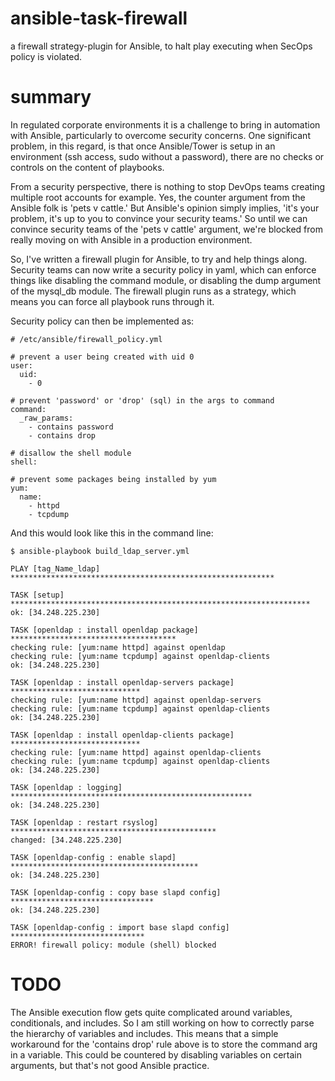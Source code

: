 # ansible-task-firewall
a firewall strategy-plugin for Ansible, to halt play executing when SecOps policy is violated.

# summary
In regulated corporate environments it is a challenge to bring in automation with Ansible, particularly to overcome security concerns.   One significant problem, in this regard, is that once Ansible/Tower is setup in an environment (ssh access, sudo without a password), there are no checks or controls on the content of playbooks.

From a security perspective, there is nothing to stop DevOps teams creating multiple root accounts for example.   Yes, the counter argument from the Ansible folk is 'pets v cattle.'   But Ansible's opinion simply implies, 'it's your problem, it's up to you to convince your security teams.'   So until we can convince security teams of the 'pets v cattle' argument, we're blocked from really moving on with Ansible in a production environment.

So, I've written a firewall plugin for Ansible, to try and help things along.   Security teams can now write a security policy in yaml, which can enforce things like disabling the command module, or disabling the dump argument of the mysql_db module.   The firewall plugin runs as a strategy, which means you can force all playbook runs through it.

Security policy can then be implemented as:

```
# /etc/ansible/firewall_policy.yml

# prevent a user being created with uid 0
user:
  uid:
    - 0

# prevent 'password' or 'drop' (sql) in the args to command
command: 
  _raw_params: 
    - contains password
    - contains drop

# disallow the shell module
shell:

# prevent some packages being installed by yum
yum:
  name: 
    - httpd
    - tcpdump
```

And this would look like this in the command line:
```
$ ansible-playbook build_ldap_server.yml 

PLAY [tag_Name_ldap] ***********************************************************

TASK [setup] *******************************************************************
ok: [34.248.225.230]

TASK [openldap : install openldap package] *************************************
checking rule: [yum:name httpd] against openldap
checking rule: [yum:name tcpdump] against openldap-clients
ok: [34.248.225.230]

TASK [openldap : install openldap-servers package] *****************************
checking rule: [yum:name httpd] against openldap-servers
checking rule: [yum:name tcpdump] against openldap-clients
ok: [34.248.225.230]

TASK [openldap : install openldap-clients package] *****************************
checking rule: [yum:name httpd] against openldap-clients
checking rule: [yum:name tcpdump] against openldap-clients
ok: [34.248.225.230]

TASK [openldap : logging] ******************************************************
ok: [34.248.225.230]

TASK [openldap : restart rsyslog] **********************************************
changed: [34.248.225.230]

TASK [openldap-config : enable slapd] ******************************************
ok: [34.248.225.230]

TASK [openldap-config : copy base slapd config] ********************************
ok: [34.248.225.230]

TASK [openldap-config : import base slapd config] ******************************
ERROR! firewall policy: module (shell) blocked
```

# TODO
The Ansible execution flow gets quite complicated around variables, conditionals, and includes.   So I am still working on how to correctly parse the hierarchy of variables and includes.   This means that a simple workaround for the 'contains drop' rule above is to store the command arg in a variable.   This could be countered by disabling variables on certain arguments, but that's not good Ansible practice.


